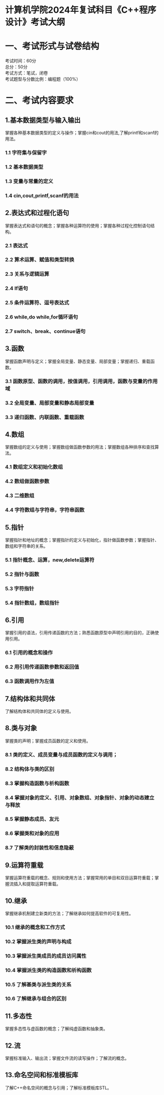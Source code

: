 # 计算机学院2024年复试科目《C++程序设计》考试大纲

# 一、考试形式与试卷结构
考试时间：60分  
总分：50分  
考试方式：笔试，闭卷  
考试题型与分数比例：编程题（100%）

# 二、考试内容要求
## 1.基本数据类型与输入输出
掌握各种基本数据类型的定义与操作；掌握cin和cout的用法,了解printf和scanf的用法。
### 1.1 字符集与保留字
### 1.2 基本数据类型
### 1.3 变量与常量的定义
### 1.4 cin,cout,printf,scanf的用法
## 2.表达式和过程化语句
掌握表达式和语句的概念；掌握各种运算符的使用；掌握各种过程化控制语句结构。
### 2.1 表达式
### 2.2 算术运算、赋值和类型转换
### 2.3 关系与逻辑运算
### 2.4 If语句
### 2.5 条件运算符、逗号表达式
### 2.6 while,do while,for循环语句
### 2.7 switch、break、continue语句
## 3.函数
掌握函数声明与定义；掌握全局变量、静态变量、局部变量；掌握递归、重载函数。
### 3.1 函数原型、函数的调用，按值调用，引用调用，函数与变量的作用域
### 3.2 全局变量、局部变量和静态局部变量
### 3.3 递归函数、内联函数、重载函数
## 4.数组
掌握数组的定义与使用；掌握数组做函数参数的用法；掌握数组各种排序和查找算法。
### 4.1 数组定义和初始化数组
### 4.2 数组做函数参数
### 4.3 二维数组
### 4.4 字符数组与字符串，字符串函数
## 5.指针
掌握指针和地址的概念；掌握指针的定义与初始化，指针做函数参数；掌握指针、数组和字符串的关系。
### 5.1 指针概念、运算，new,delete运算符
### 5.2 指针与函数
### 5.3 字符指针
### 5.4 指针数组，数组指针
## 6.引用
掌握引用的语法，引用传递函数的方法；熟悉函数原型中声明引用的目的，正确使用引用。
### 6.1 引用的概念和操作
### 6.2 用引用传递函数参数和返回值
### 6.3 函数调用作为左值
## 7.结构体和共同体
了解结构体和共同体的定义与使用。
## 8.类与对象
掌握类的声明；掌握成员函数的定义和使用。
### 8.1 类的定义、成员变量与成员函数的定义与调用；
### 8.2 结构体与类的区别
### 8.3 掌握构造函数与析构函数
### 8.4 掌握对象的定义、引用、对象数组、对象指针、对象的动态建立与释放
### 8.5 掌握静态成员、友元
### 8.6 掌握类和对象的应用
### 8.7 了解类的封装性和信息隐蔽
## 9.运算符重载
掌握运算符重载的概念、规则和使用方法；掌握常用的单目和双目运算符重载；掌握流插入和提取运算符重载。
## 10.继承
掌握继承机制建立新类的方法；了解继承如何提高软件的可复用性。
### 10.1 继承的概念和工作方式
### 10.2 掌握派生类的声明与构成
### 10.3 掌握派生类成员的成员访问属性
### 10.4 掌握派生类的构造函数和析构函数
### 10.5 了解基类与派生类的关系
### 10.6 了解继承与组合的区别
## 11.多态性
掌握多态性与虚函数的概念；了解纯虚函数和抽象类。
## 12.流
掌握标准输入、输出流；掌握文件流的读写操作；了解流的概念。
## 13.命名空间和标准模板库
了解C++命名空间的概念与引用；了解标准模板库STL。